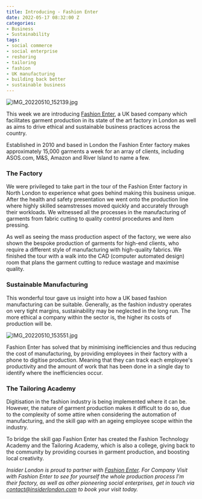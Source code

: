 ```yaml
---
title: Introducing - Fashion Enter
date: 2022-05-17 08:32:00 Z
categories:
- Business
- Sustainability
tags:
- social commerce
- social enterprise
- reshoring
- tailoring
- fashion
- UK manufacturing
- building back better
- sustainable business
---
```


![IMG_20220510_152139.jpg](/uploads/IMG_20220510_152139.jpg)


This week we are introducing [Fashion Enter](https://www.fashion-enter.com/), a UK based company which facilitates garment production in its state of the art factory in London as well as aims to drive ethical and sustainable business practices across the country.

Established in 2010 and based in London the Fashion Enter factory makes approximately 15,000 garments a week for an array of clients, including ASOS.com, M&S, Amazon and River Island to name a few.


### The Factory

We were privileged to take part in the tour of the Fashion Enter factory in North London to experience what goes behind making this business unique. After the health and safety presentation we went onto the production line where highly skilled seamstresses moved quickly and accurately through their workloads. 
We witnessed all the processes in the manufacturing of garments from fabric cutting to quality control procedures and item pressing. 


As well as seeing the mass production aspect of the factory, we were also shown the bespoke production of garments for high-end clients, who require a different style of manufacturing with high-quality fabrics. We finished the tour with a walk into the CAD (computer automated design) room that plans the garment cutting to reduce wastage and maximise quality.


### Sustainable Manufacturing

This wonderful tour gave us insight into how a UK based fashion manufacturing can be suitable.
Generally, as the fashion industry operates on very tight margins, sustainability may be neglected in the long run. The more ethical a company within the sector is, the higher its costs of production will be.

![IMG_20220510_153551.jpg](/uploads/IMG_20220510_153551.jpg)

Fashion Enter has solved that by minimising inefficiencies and thus reducing the cost of manufacturing, by providing employees in their factory with a phone to digitise production. Meaning that they can track each employee's productivity and the amount of work that has been done in a single day to identify where the inefficiencies occur. 


### The Tailoring Academy

Digitisation in the fashion industry is being implemented where it can be. However, the nature of garment production makes it difficult to do so, due to the complexity of some attire when considering the automation of manufacturing, and the skill gap with an ageing employee scope within the industry. 

To bridge the skill gap Fashion Enter has created the Fashion Technology Academy and the Tailoring Academy, which is also a college, giving back to the community by providing courses in garment production, and boosting local creativity.




*Insider London is proud to partner with [Fashion Enter](https://www.fashion-enter.com/). For Company Visit with Fashion Enter to see for yourself the whole production process I'm their factory, as well as other pioneering social enterprises, get in touch via <a href="mailto:contact@insiderlondon.com">contact@insiderlondon.com</a> to book your visit today.*
 




 

